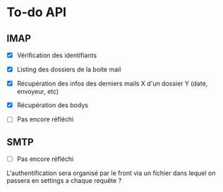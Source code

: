 # To-do API

## IMAP

- [x] Vérification des identifiants

- [x] Listing des dossiers de la boite mail

- [x] Récupération des infos des derniers mails X d'un dossier Y (date, envoyeur, etc)

- [x] Récupération des bodys

- [ ] Pas encore réfléchi

## SMTP

- [ ] Pas encore réfléchi









L'authentification sera organisé par le front via un fichier dans lequel on passera en settings a chaque requête ?


